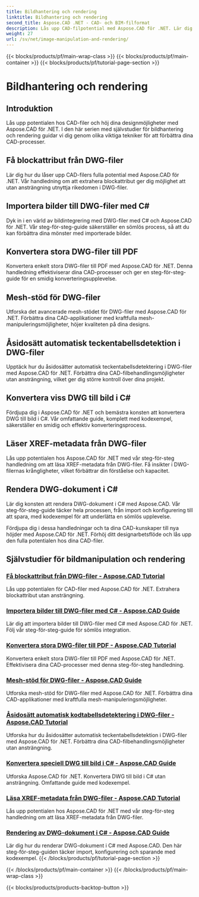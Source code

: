 ```yaml
---
title: Bildhantering och rendering
linktitle: Bildhantering och rendering
second_title: Aspose.CAD .NET - CAD- och BIM-filformat
description: Lås upp CAD-filpotential med Aspose.CAD för .NET. Lär dig extrahering av blockattribut, bildimport, DWG till PDF-konvertering, mesh-stöd och mer utan ansträngning.
weight: 27
url: /sv/net/image-manipulation-and-rendering/
---
```


{{< blocks/products/pf/main-wrap-class >}}
{{< blocks/products/pf/main-container >}}
{{< blocks/products/pf/tutorial-page-section >}}

# Bildhantering och rendering


## Introduktion

Lås upp potentialen hos CAD-filer och höj dina designmöjligheter med Aspose.CAD för .NET. I den här serien med självstudier för bildhantering och rendering guidar vi dig genom olika viktiga tekniker för att förbättra dina CAD-processer.

 ## Få blockattribut från DWG-filer 
Lär dig hur du låser upp CAD-filers fulla potential med Aspose.CAD för .NET. Vår handledning om att extrahera blockattribut ger dig möjlighet att utan ansträngning utnyttja rikedomen i DWG-filer.

 ## Importera bilder till DWG-filer med C# 
Dyk in i en värld av bildintegrering med DWG-filer med C# och Aspose.CAD för .NET. Vår steg-för-steg-guide säkerställer en sömlös process, så att du kan förbättra dina mönster med importerade bilder.

 ## Konvertera stora DWG-filer till PDF 
Konvertera enkelt stora DWG-filer till PDF med Aspose.CAD för .NET. Denna handledning effektiviserar dina CAD-processer och ger en steg-för-steg-guide för en smidig konverteringsupplevelse.

 ## Mesh-stöd för DWG-filer 
Utforska det avancerade mesh-stödet för DWG-filer med Aspose.CAD för .NET. Förbättra dina CAD-applikationer med kraftfulla mesh-manipuleringsmöjligheter, höjer kvaliteten på dina designs.

 ## Åsidosätt automatisk teckentabellsdetektion i DWG-filer 
Upptäck hur du åsidosätter automatisk teckentabellsdetektering i DWG-filer med Aspose.CAD för .NET. Förbättra dina CAD-filbehandlingsmöjligheter utan ansträngning, vilket ger dig större kontroll över dina projekt.

 ## Konvertera viss DWG till bild i C# 
Fördjupa dig i Aspose.CAD för .NET och bemästra konsten att konvertera DWG till bild i C#. Vår omfattande guide, komplett med kodexempel, säkerställer en smidig och effektiv konverteringsprocess.

 ## Läser XREF-metadata från DWG-filer 
Lås upp potentialen hos Aspose.CAD för .NET med vår steg-för-steg handledning om att läsa XREF-metadata från DWG-filer. Få insikter i DWG-filernas krångligheter, vilket förbättrar din förståelse och kapacitet.

 ## Rendera DWG-dokument i C# 
Lär dig konsten att rendera DWG-dokument i C# med Aspose.CAD. Vår steg-för-steg-guide täcker hela processen, från import och konfigurering till att spara, med kodexempel för att underlätta en sömlös upplevelse.

Fördjupa dig i dessa handledningar och ta dina CAD-kunskaper till nya höjder med Aspose.CAD för .NET. Förhöj ditt designarbetsflöde och lås upp den fulla potentialen hos dina CAD-filer.
## Självstudier för bildmanipulation och rendering
### [Få blockattribut från DWG-filer - Aspose.CAD Tutorial](./getting-block-attributes-from-dwg/)
Lås upp potentialen för CAD-filer med Aspose.CAD för .NET. Extrahera blockattribut utan ansträngning.
### [Importera bilder till DWG-filer med C# - Aspose.CAD Guide](./importing-images-into-dwg/)
Lär dig att importera bilder till DWG-filer med C# med Aspose.CAD för .NET. Följ vår steg-för-steg-guide för sömlös integration.
### [Konvertera stora DWG-filer till PDF - Aspose.CAD Tutorial](./converting-large-dwg-files-to-pdf/)
Konvertera enkelt stora DWG-filer till PDF med Aspose.CAD för .NET. Effektivisera dina CAD-processer med denna steg-för-steg handledning.
### [Mesh-stöd för DWG-filer - Aspose.CAD Guide](./mesh-support-for-dwg/)
Utforska mesh-stöd för DWG-filer med Aspose.CAD för .NET. Förbättra dina CAD-applikationer med kraftfulla mesh-manipuleringsmöjligheter.
### [Åsidosätt automatisk kodtabellsdetektering i DWG-filer - Aspose.CAD Tutorial](./override-automatic-codepage-detection-in-dwg/)
Utforska hur du åsidosätter automatisk teckentabellsdetektion i DWG-filer med Aspose.CAD för .NET. Förbättra dina CAD-filbehandlingsmöjligheter utan ansträngning.
### [Konvertera speciell DWG till bild i C# - Aspose.CAD Guide](./converting-particular-dwg-to-image/)
Utforska Aspose.CAD för .NET. Konvertera DWG till bild i C# utan ansträngning. Omfattande guide med kodexempel.
### [Läsa XREF-metadata från DWG-filer - Aspose.CAD Tutorial](./reading-xref-metadata-from-dwg/)
Lås upp potentialen hos Aspose.CAD för .NET med vår steg-för-steg handledning om att läsa XREF-metadata från DWG-filer.
### [Rendering av DWG-dokument i C# - Aspose.CAD Guide](./rendering-dwg-documents/)
Lär dig hur du renderar DWG-dokument i C# med Aspose.CAD. Den här steg-för-steg-guiden täcker import, konfigurering och sparande med kodexempel.
{{< /blocks/products/pf/tutorial-page-section >}}

{{< /blocks/products/pf/main-container >}}
{{< /blocks/products/pf/main-wrap-class >}}

{{< blocks/products/products-backtop-button >}}
